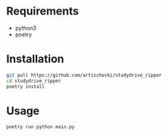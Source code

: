 # Requirements
- python3
- poetry

# Installation
```bash
git pull https://github.com/artischocki/studydrive_ripper
cd studydrive_ripper
poetry install
```

# Usage
```bash
poetry run python main.py
```
